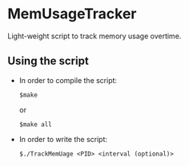 # MemUsageTracker
Light-weight script to track memory usage overtime.

## Using the script
* In order to compile the script:
  ```
  $make
  ```
  or
  ```
  $make all
  ```
 
* In order to write the script:
  ```
  $./TrackMemUage <PID> <interval (optional)>
  ```
